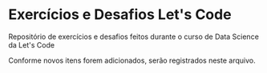 # Exercícios e Desafios Let's Code
Repositório de exercícios e desafios feitos durante o curso de Data Science da Let's Code

Conforme novos itens forem adicionados, serão registrados neste arquivo.

